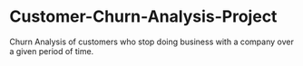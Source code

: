 # Customer-Churn-Analysis-Project
Churn Analysis of customers who stop doing business with a company over a given period of time.

